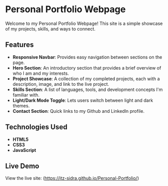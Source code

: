 # Personal Portfolio Webpage

Welcome to my Personal Portfolio Webpage! This site is a simple showcase of my projects, skills, and ways to connect.

## Features

- **Responsive Navbar**: Provides easy navigation between sections on the page.
- **Hero Section**: An introductory section that provides a brief overview of who I am and my interests.
- **Project Showcase**: A collection of my completed projects, each with a description, image, and link to the live project.
- **Skills Section**: A list of languages, tools, and development concepts I'm familiar with.
- **Light/Dark Mode Toggle**: Lets users switch between light and dark themes.
- **Contact Section**: Quick links to my Github and Linkedln profile.

## Technologies Used

- **HTML5**
- **CSS3**
- **JavaScript**

## Live Demo

View the live site: (https://itz-sidra.github.io/Personal-Portfolio/)
